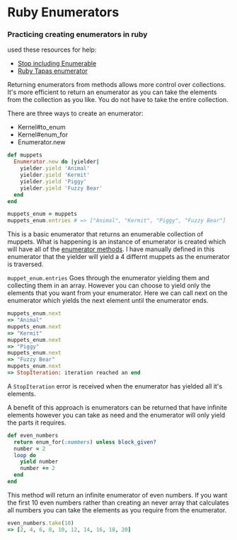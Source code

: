 # Ruby Enumerators
### Practicing creating enumerators in ruby
used these resources for help:  
* [Stop including Enumerable](http://blog.arkency.com/2014/01/ruby-to-enum-for-enumerator/)  
* [Ruby Tapas enumerator](http://devblog.avdi.org/2013/09/10/rubytapas-freebie-enumerator/)  

Returning enumerators from methods allows more control over collections. It's
more efficient to return an enumerator as you can take the elements from the
collection as you like. You do not have to take the entire collection.

There are three ways to create an enumerator:
* Kernel#to_enum
* Kernel#enum_for
* Enumerator.new
```ruby
def muppets
  Enumerator.new do |yielder|
    yielder.yield 'Animal'
    yielder.yield 'Kermit'
    yielder.yield 'Piggy'
    yielder.yield 'Fuzzy Bear'
  end
end

muppets_enum = muppets
muppets_enum.entries # => ["Animal", "Kermit", "Piggy", "Fuzzy Bear"]
 ```
This is a basic enumerator that returns an enumerable collection of muppets.
What is happening is an instance of enumerator is created which will have all of
the [enumerator methods](http://ruby-doc.org/core-2.2.0/Enumerator.html). I have
manually defined in this enumerator that the yielder will yield a 4 differnt
muppets as the enumerator is traversed.

`muppet_enum.entries` Goes through the enumerator yielding them and collecting
them in an array.
However you can choose to yield only the elements that you want from your
enumerator. Here we can call next on the enumerator which yields the next
element until the enumerator ends.
```ruby
muppets_enum.next 
=> "Animal"
muppets_enum.next 
=> "Kermit"
muppets_enum.next 
=> "Piggy"
muppets_enum.next 
=> "Fuzzy Bear"
muppets_enum.next 
=> StopIteration: iteration reached an end
```
A `StopIteration` error is received when the enumerator has yielded all it's
elements.

A benefit of this approach is enumerators can be returned that have infinite
elements however you can take as need and the enumerator will only yield the
parts it requires.
```ruby
def even_numbers
  return enum_for(:numbers) unless block_given?
  number = 2
  loop do
    yield number
    number += 2
  end
end
```
This method will return an infinite enumerator of even numbers. If you want the
first 10 even numbers rather than creating an never array that calculates all
numbers you can take the elements as you require from the enumerator.
```ruby
even_numbers.take(10)
=> [2, 4, 6, 8, 10, 12, 14, 16, 18, 20]
```
